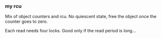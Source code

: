 ### my rcu

Mix of object counters and rcu. No quiescent state, free the object once the counter goes to zero.

Each read needs four locks. Good only if the read period is long...
